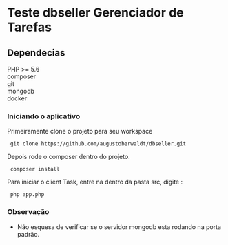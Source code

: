 # Teste dbseller Gerenciador de Tarefas

## Dependecias

<p> 
PHP >= 5.6 <br> 
composer<br>
git<br>
mongodb<br>
docker<br>
</p>

### Iniciando o aplicativo

<p>
  Primeiramente clone o projeto para seu workspace
</p>
<code> git clone https://github.com/augustoberwaldt/dbseller.git </code>

<p>
    Depois  rode o composer dentro do projeto.
</p>
<code> composer install </code>

<p>Para iniciar o client Task, entre na dentro da pasta src,
digite : </p>

<code> php  app.php </code>


### Observação
+ Não esquesa de verificar se o servidor mongodb esta rodando na porta padrão.
